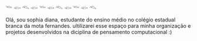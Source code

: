 𓆝 𓆟 𓆞 𓆟 𓆝 𓆟 𓆞 𓆟 𓆝 𓆟 𓆞   

Olá, sou sophia diana, estudante do ensino
médio no colégio estadual branca da mota fernandes.
ultilizarei esse espaço para minha organização e projetos desenvolvidos na
diciplina de pensamento computacional :)
